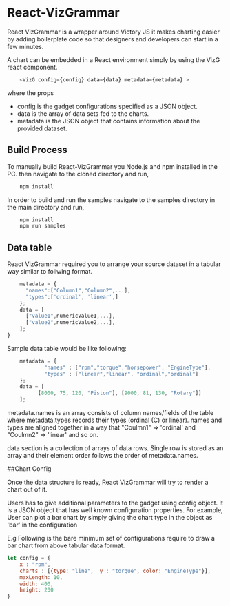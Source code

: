 # React-VizGrammar

React VizGrammar is a wrapper around Victory JS it makes charting easier by adding boilerplate code so that designers and developers can start in a few minutes.

A chart can be embedded in a React environment simply by using the VizG react component.
```javascript
    <VizG config={config} data={data} metadata={metadata} >
``` 
where the props
- config is the gadget configurations specified as a JSON object.
- data is the array of data sets fed to the charts.
- metadata is the JSON object that contains information about the provided dataset.

## Build Process
To manually build React-VizGrammar you Node.js and npm installed in the PC. then navigate to the cloned directory and run,
```bash
    npm install
```

In order to build and run the samples navigate to the samples directory in the main directory and run,
```bash
    npm install
    npm run samples
```

## Data table
React VizGrammar required you to arrange your source dataset in a tabular way similar to follwing format.
```javascript
	metadata = {
	  "names":["Column1","Column2",...],
	  "types":['ordinal', 'linear',]
	};
	data = [
	  ["value1",numericValue1,...],
	  ["value2",numericValue2,...],
	];
}
```

Sample data table would be like following:
```javascript
    metadata = {
            "names" : ["rpm","torque","horsepower", "EngineType"],
            "types" : ["linear","linear", "ordinal","ordinal"]
    };
    data = [
          [8000, 75, 120, "Piston"], [9000, 81, 130, "Rotary"]]
    ];
```


metadata.names is an array consists of column names/fields of the table where metadata.types records their types (ordinal (C) or linear).
names and types are aligned together in a way that "Coulmn1" => 'ordinal' and "Coulmn2" => 'linear' and so on.

data section is a collection of arrays of data rows. Single row is stored as an array and their element order follows the order of metadata.names.

##Chart Config

Once the data structure is ready, React VizGrammar will try to render a chart out of it.

Users has to give additional parameters to the gadget using config object. It is a JSON object that has well known configuration properties. For example, User can plot a bar chart by simply giving the chart type in the object as 'bar' in the configuration

E.g Following is the bare minimum set of configurations require to draw a bar chart from above tabular data format.
```javascript
let config = {
    x : "rpm",
    charts : [{type: "line",  y : "torque", color: "EngineType"}],
    maxLength: 10,
    width: 400,
    height: 200
}
```
